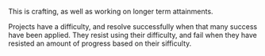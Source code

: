 This is crafting, as well as working on longer term attainments.

Projects have a difficulty, and resolve successfully when that many success have been applied.  They resist using their difficulty, and fail when they have resisted an amount of progress based on their sifficulty.
